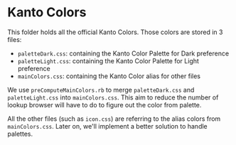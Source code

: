 # Kanto Colors

This folder holds all the official Kanto Colors. Those colors are stored in 3 files:

- `paletteDark.css`: containing the Kanto Color Palette for Dark preference
- `paletteLight.css`: containing the Kanto Color Palette for Light preference
- `mainColors.css`: containing the Kanto Color alias for other files

We use `preComputeMainColors.rb` to merge `paletteDark.css` and `paletteLight.css` into `mainColors.css`. This aim to reduce the number of lookup browser will have to do to figure out the color from palette.

All the other files (such as `icon.css`) are referring to the alias colors from `mainColors.css`. Later on, we'll implement a better solution to handle palettes.
